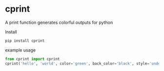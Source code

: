 # cprint
A print function generates colorful outputs for python 

Install
```bash
pip install cprint
```

example usage
```Python
from cprint import cprint
cprint('hello', 'world', color='green', back_color='black', style='underline', end='!')
```

